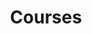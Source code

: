 ---
layout: single
author_profile: true
permalink: /courses/
title: Courses
tags: [Studying, courses]
modified: 9-14-2019
comments: false
---